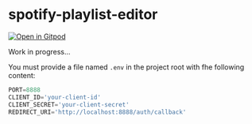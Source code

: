 # spotify-playlist-editor

[![Open in Gitpod](https://gitpod.io/button/open-in-gitpod.svg)](https://gitpod.io/#https://github.com/txdowty/spotify-playlist-editor)

Work in progress...


You must provide a file named `.env` in the project root with fhe following content:

```js
PORT=8888
CLIENT_ID='your-client-id'
CLIENT_SECRET='your-client-secret'
REDIRECT_URI='http://localhost:8888/auth/callback'
```
